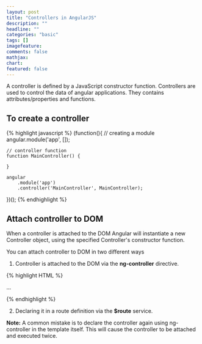 ```yaml
---
layout: post
title: "Controllers in AngularJS"
description: ""
headline: ""
categories: "basic"
tags: []
imagefeature:
comments: false
mathjax:
chart:
featured: false
---
```


A controller is defined by a JavaScript constructor function. Controllers are used to control the data of angular applications. They contains attributes/properties and functions.

## To create a controller
{% highlight javascript %}
(function(){
    // creating a module
    angular.module('app', []);

    // controller function
    function MainController() {

    }

    angular
        .module('app')
        .controller('MainController', MainController);
})();
{% endhighlight %}

## Attach controller to DOM

When a controller is attached to the DOM Angular will instantiate a new Controller object, using the specified Controller's constructor function.

You can attach controller to DOM in two different ways

1. Controller is attached to the DOM via the **ng-controller** directive.

{% highlight HTML %}

<div ng-controller="MainController">
  ...
</div>

{% endhighlight %}

2. Declaring it in a route definition via the **$route** service.


**Note:** A common mistake is to declare the controller again using ng-controller in the template itself. This will cause the controller to be attached and executed twice.



